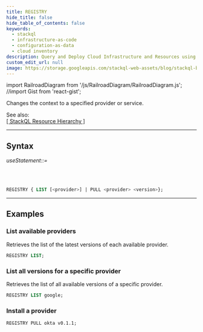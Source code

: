 ```yaml
---
title: REGISTRY
hide_title: false
hide_table_of_contents: false
keywords:
  - stackql
  - infrastructure-as-code
  - configuration-as-data
  - cloud inventory
description: Query and Deploy Cloud Infrastructure and Resources using SQL
custom_edit_url: null
image: https://storage.googleapis.com/stackql-web-assets/blog/stackql-blog-post-featured-image.png
---
```

import RailroadDiagram from '/js/RailroadDiagram/RailroadDiagram.js';
//import Gist from 'react-gist';

Changes the context to a specified provider or service.  

See also:  
[[ StackQL Resource Hierarchy ]](/docs/getting-started/resource-hierarchy)

* * * 

## Syntax

*useStatement::=*

<RailroadDiagram 
type="registry"
/>

&nbsp;  
&nbsp;  

```sql
REGISTRY { LIST [<provider>] | PULL <provider> <version>};
```

* * *

## Examples

### List available providers
Retrieves the list of the latest versions of each available provider.  
```sql
REGISTRY LIST;
```
### List all versions for a specific provider
Retrieves the list of all available versions of a specific provider.    
```sql
REGISTRY LIST google;
```

### Install a provider
```
REGISTRY PULL okta v0.1.1;
```
<!--
<Gist id="9b9985dbf8163ade22b71f2ccf20cb51" 
/>
-->